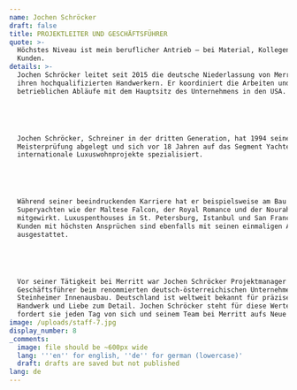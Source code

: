 ```yaml
---
name: Jochen Schröcker
draft: false
title: PROJEKTLEITER UND GESCHÄFTSFÜHRER
quote: >-
  Höchstes Niveau ist mein beruflicher Antrieb – bei Material, Kollegen und
  Kunden.
details: >-
  Jochen Schröcker leitet seit 2015 die deutsche Niederlassung von Merritt mit
  ihren hochqualifizierten Handwerkern. Er koordiniert die Arbeiten und
  betrieblichen Abläufe mit dem Hauptsitz des Unternehmens in den USA.





  Jochen Schröcker, Schreiner in der dritten Generation, hat 1994 seine
  Meisterprüfung abgelegt und sich vor 18 Jahren auf das Segment Yachten und
  internationale Luxuswohnprojekte spezialisiert.





  Während seiner beeindruckenden Karriere hat er beispielsweise am Bau bekannter
  Superyachten wie der Maltese Falcon, der Royal Romance und der Nourah of Riyad
  mitgewirkt. Luxuspenthouses in St. Petersburg, Istanbul und San Francisco von
  Kunden mit höchsten Ansprüchen sind ebenfalls mit seinen einmaligen Arbeiten
  ausgestattet.





  Vor seiner Tätigkeit bei Merritt war Jochen Schröcker Projektmanager und
  Geschäftsführer beim renommierten deutsch-österreichischen Unternehmen Sinnex
  Steinheimer Innenausbau. Deutschland ist weltweit bekannt für präzises
  Handwerk und Liebe zum Detail. Jochen Schröcker steht für diese Werte und
  fordert sie jeden Tag von sich und seinem Team bei Merritt aufs Neue ein.
image: /uploads/staff-7.jpg
display_number: 8
_comments:
  image: file should be ~600px wide
  lang: '''en'' for english, ''de'' for german (lowercase)'
  draft: drafts are saved but not published
lang: de
---
```

